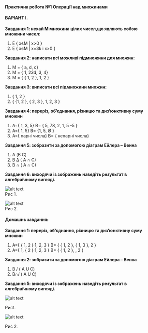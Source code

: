 #### **Практична робота №1 Операції над множинами**

#### **ВАРІАНТ І.**

**Завдання 1: нехай М множина цілих чисел,що являють собою множини чисел:**
1.	Е { xєМ | х>0 }
2.	Е { xєМ | х=3k і х>0 }

**Завдання 2: написати всі можливі підмножини для множин:**                              
1.	М = { a, d, c}
2.	М = { 1, 23d, 3, 4}
3.	М = { { 1, 2 }, 1, 2 }

 **Завдання 3: виписати всі підмножини множин:**             
1.	{ 1, 2 }
2.	{ {1, 2 }, { 2, 3 }, 1, 2, 3 }

**Завдання 4: переріз, об’єднання, різницю та диз’юнктивну суму множин**      
1.	A={ 1, 3, 5}  B= { 5, 78, 2, 1, 5 -5 }
2.	A={ 1, 5}  B= {1, 5, Ø }
3.	A={ парні числа}  B= { непарні числа}


**Завдання 5: зобразити за допомогою діаграм Ейлера – Венна**
1.	А  (B C)
2.	B ∆ ( A ∩ C)
3.	B ∩ ( A ∩ C)

**Завдання 6: виходячи із зображень наведіть результат в алгебраїчному вигляді.**                                                                       

![alt text]({{site.baseurl}}/img/images/ris1.png)                              
Рис 1.                                                             

![alt text]({{site.baseurl}}/img/images/ris2.png)                        
Рис 2.                                                              

#### **Домашнє завдання:**

**Завдання 1: переріз, об’єднання, різницю та диз’юнктивну суму множин**

1.	A={ { 1, 2 } 1, 2, 3 }  B= { { 1, 2 }, { 1, 3 }, 2 }
2.	A={  1, { 2 } 1, 2, 3 }  B= { { 1, 2 }, , 2 }

**Завдання 2: зобразити за допомогою діаграм Ейлера – Венна**
1.	B / ( A U C)
2.	B∩/ ( A U C)

**Завдання 5: виходячи із зображень наведіть результат в алгебраїчному вигляді.**

![alt text]({{site.baseurl}}/img/images/ris3.png)

Рис1.                          

![alt text]({{site.baseurl}}/img/images/ris4.png)

Рис 2.
